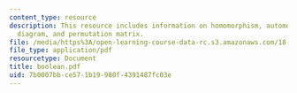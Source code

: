 ```yaml
---
content_type: resource
description: This resource includes information on homomorphism, automorphism, Hasse
  diagram, and permutation matrix.
file: /media/https%3A/open-learning-course-data-rc.s3.amazonaws.com/18-318-topics-in-algebraic-combinatorics-spring-2006/7b0007bbce571b19980f4391487fc03e_boolean.pdf
file_type: application/pdf
resourcetype: Document
title: boolean.pdf
uid: 7b0007bb-ce57-1b19-980f-4391487fc03e
---
```


